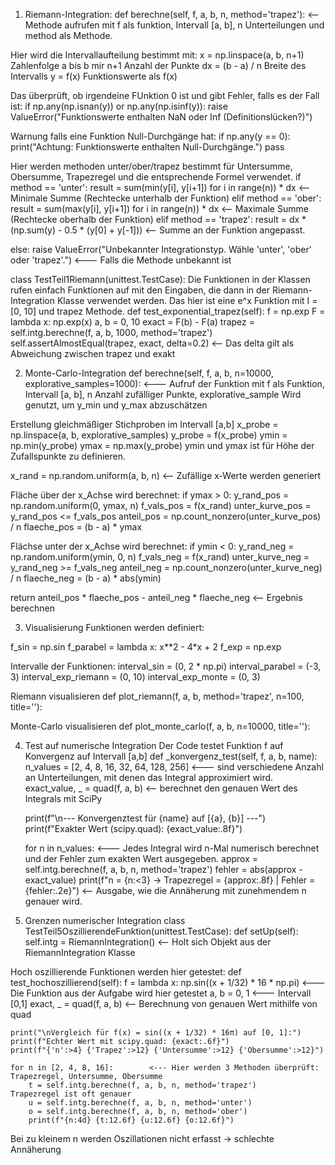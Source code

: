1) Riemann-Integration:
def berechne(self, f, a, b, n, method='trapez'): <-- Methode aufrufen mit f als funktion, Intervall [a, b], n Unterteilungen und method als Methode.

Hier wird die Intervallaufteilung bestimmt mit:
x = np.linspace(a, b, n+1)  Zahlenfolge a bis b mir n+1 Anzahl der Punkte
dx = (b - a) / n    Breite des Intervalls
y = f(x)          Funktionswerte als f(x)

Das überprüft, ob irgendeine FUnktion 0 ist und gibt Fehler, falls es der Fall ist:
if np.any(np.isnan(y)) or np.any(np.isinf(y)):
    raise ValueError("Funktionswerte enthalten NaN oder Inf (Definitionslücken?)")

Warnung falls eine Funktion Null-Durchgänge hat:
if np.any(y == 0):
    print("Achtung: Funktionswerte enthalten Null-Durchgänge.")
    pass

Hier werden methoden unter/ober/trapez bestimmt für Untersumme, Obersumme, Trapezregel und die entsprechende Formel verwendet.
if method == 'unter':
    result = sum(min(y[i], y[i+1]) for i in range(n)) * dx <-- Minimale Summe (Rechtecke unterhalb der Funktion)
elif method == 'ober':
    result = sum(max(y[i], y[i+1]) for i in range(n)) * dx <-- Maximale Summe (Rechtecke oberhalb der Funktion)
elif method == 'trapez':
    result = dx * (np.sum(y) - 0.5 * (y[0] + y[-1])) <-- Summe an der Funktion angepasst.


else:
    raise ValueError("Unbekannter Integrationstyp. Wähle 'unter', 'ober' oder 'trapez'.") <--- Falls die Methode unbekannt ist

class TestTeil1Riemann(unittest.TestCase):
Die Funktionen in der Klassen rufen einfach Funktionen auf mit den Eingaben, die dann in der Riemann-Integration Klasse verwendet werden.
Das hier ist eine e^x Funktion mit I = [0, 10] und trapez Methode.
def test_exponential_trapez(self):
        f = np.exp
        F = lambda x: np.exp(x)
        a, b = 0, 10
        exact = F(b) - F(a)
        trapez = self.intg.berechne(f, a, b, 1000, method='trapez')
        self.assertAlmostEqual(trapez, exact, delta=0.2) <-- Das delta gilt als Abweichung zwischen trapez und exakt


2) Monte-Carlo-Integration
def berechne(self, f, a, b, n=10000, explorative_samples=1000): <--- Aufruf der Funktion mit f als Funktion, Intervall [a, b], n Anzahl zufälliger Punkte, explorative_sample Wird genutzt, um y_min und y_max abzuschätzen

Erstellung gleichmäßiger Stichproben im Intervall [a,b]
x_probe = np.linspace(a, b, explorative_samples)
y_probe = f(x_probe)
ymin = np.min(y_probe)
ymax = np.max(y_probe)
ymin und ymax ist für Höhe der Zufallspunkte zu definieren.

x_rand = np.random.uniform(a, b, n) <-- Zufällige x-Werte werden generiert

Fläche über der x_Achse wird berechnet:
if ymax > 0:
    y_rand_pos = np.random.uniform(0, ymax, n)
    f_vals_pos = f(x_rand)
    unter_kurve_pos = y_rand_pos <= f_vals_pos
    anteil_pos = np.count_nonzero(unter_kurve_pos) / n
    flaeche_pos = (b - a) * ymax

Flächse unter der x_Achse wird berechnet:
if ymin < 0:
    y_rand_neg = np.random.uniform(ymin, 0, n)
    f_vals_neg = f(x_rand)
    unter_kurve_neg = y_rand_neg >= f_vals_neg
    anteil_neg = np.count_nonzero(unter_kurve_neg) / n
    flaeche_neg = (b - a) * abs(ymin)
    
return anteil_pos * flaeche_pos - anteil_neg * flaeche_neg <-- Ergebnis berechnen

3) Visualisierung
Funktionen werden definiert:

f_sin = np.sin
f_parabel = lambda x: x**2 - 4*x + 2
f_exp = np.exp

Intervalle der Funktionen:
interval_sin = (0, 2 * np.pi)
interval_parabel = (-3, 3)
interval_exp_riemann = (0, 10)
interval_exp_monte = (0, 3)

Riemann visualisieren
def plot_riemann(f, a, b, method='trapez', n=100, title=''):

Monte-Carlo visualisieren
def plot_monte_carlo(f, a, b, n=10000, title=''):


4) Test auf numerische Integration
Der Code testet Funktion f auf Konvergenz auf Intervall [a,b]
def _konvergenz_test(self, f, a, b, name):
    n_values = [2, 4, 8, 16, 32, 64, 128, 256]  <--- sind verschiedene Anzahl an Unterteilungen, mit denen das Integral approximiert wird.
    exact_value, _ = quad(f, a, b)  <-- berechnet den genauen Wert des Integrals mit SciPy

    print(f"\n--- Konvergenztest für {name} auf [{a}, {b}] ---")
    print(f"Exakter Wert (scipy.quad): {exact_value:.8f}")

    for n in n_values:        <--- Jedes Integral wird n-Mal numerisch berechnet und der Fehler zum exakten Wert ausgegeben.
        approx = self.intg.berechne(f, a, b, n, method='trapez')
        fehler = abs(approx - exact_value)
        print(f"n = {n:<3} → Trapezregel = {approx:.8f} | Fehler = {fehler:.2e}") <-- Ausgabe, wie die Annäherung mit zunehmendem n genauer wird.

5) Grenzen numerischer Integration
class TestTeil5OszillierendeFunktion(unittest.TestCase):
    def setUp(self):
        self.intg = RiemannIntegration()  <-- Holt sich Objekt aus der RiemannIntegration Klasse

Hoch oszillierende Funktionen werden hier getestet:
def test_hochoszillierend(self):
    f = lambda x: np.sin((x + 1/32) * 16 * np.pi)  <--- Die Funktion aus der Aufgabe wird hier getestet
    a, b = 0, 1    <--- Intervall [0,1]
    exact, _ = quad(f, a, b)  <-- Berechnung von genauen Wert mithilfe von quad

    print("\nVergleich für f(x) = sin((x + 1/32) * 16π) auf [0, 1]:")
    print(f"Echter Wert mit scipy.quad: {exact:.6f}")
    print(f"{'n':>4} {'Trapez':>12} {'Untersumme':>12} {'Obersumme':>12}")

    for n in [2, 4, 8, 16]:        <--- Hier werden 3 Methoden überprüft: Trapezregel, Untersumme, Obersumme
        t = self.intg.berechne(f, a, b, n, method='trapez')     Trapezregel ist oft genauer
        u = self.intg.berechne(f, a, b, n, method='unter')
        o = self.intg.berechne(f, a, b, n, method='ober')
        print(f"{n:4d} {t:12.6f} {u:12.6f} {o:12.6f}")
Bei zu kleinem n werden Oszillationen nicht erfasst → schlechte Annäherung
